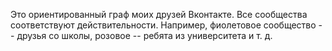 Это ориентированный граф моих друзей Вконтакте. Все сообщества соответствуют действительности. Например, фиолетовое сообщество -- друзья со школы, розовое -- ребята из университета и т. д.
